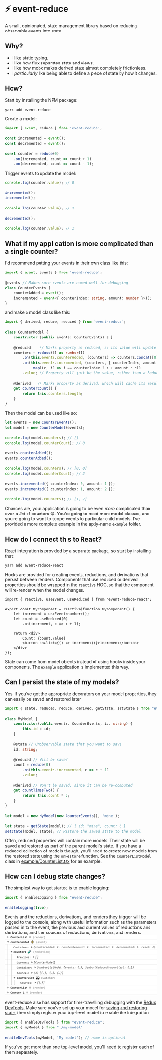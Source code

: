 # ⚡ event-reduce 
A small, opinionated, state management library based on reducing observable events into state.

## Why?
* I like static typing.
* I like how flux separates state and views.
* I like how mobx makes derived state almost completely frictionless.
* I _particularly_ like being able to define a piece of state by how it changes.

## How?
Start by installing the NPM package:
```
yarn add event-reduce
```

Create a model:
```ts
import { event, reduce } from 'event-reduce';

const incremented = event();
const decremented = event();

const counter = reduce(0)
    .on(incremented, count => count + 1)
    .on(decremented, count => count - 1);
```

Trigger events to update the model:
```ts
console.log(counter.value); // 0

incremented();
incremented();

console.log(counter.value); // 2

decremented();

console.log(counter.value); // 1
```

## What if my application is more complicated than a single counter?
I'd recommend putting your events in their own class like this:
```ts
import { event, events } from 'event-reduce';

@events // Makes sure events are named well for debugging
class CounterEvents {
    counterAdded = event();
    incremented = event<{ counterIndex: string, amount: number }>();
}
```
and make a model class like this:
```ts
import { derived, reduce, reduced } from 'event-reduce';

class CounterModel {
    constructor (public events: CounterEvents) { }

    @reduced    // Marks property as reduced, so its value will update automatically
    counters = reduce([] as number[])
        .on(this.events.counterAdded, (counters) => counters.concat([0]))
        .on(this.events.incremented, (counters, { counterIndex, amount }) => counters
            .map((c, i) => i == counterIndex ? c + amount : c))
        .value; // Property will just be the value, rather than a Reduction object

    @derived   // Marks property as derived, which will cache its result until counters are changed
    get counterCount() {
        return this.counters.length;
    }
}
```

Then the model can be used like so:
```ts
let events = new CounterEvents();
let model = new CounterModel(events);

console.log(model.counters); // []
console.log(model.counterCount); // 0

events.counterAdded();
events.counterAdded();

console.log(model.counters); // [0, 0]
console.log(model.counterCount); // 2

events.incremented({ counterIndex: 0, amount: 1 });
events.incremented({ counterIndex: 1, amount: 2 });

console.log(model.counters); // [1, 2]
```
Chances are, your application is going to be even _more_ complicated than even a _list_ of counters 😁. You're going to need more model classes, and you're going to want to scope events to particular child models. I've provided a more complete example in the aptly-name `example` folder.

## How do I connect this to React?
React integration is provided by a separate package, so start by installing that:
```
yarn add event-reduce-react
```
Hooks are provided for creating events, reductions, and derivations that persist between renders. Components that use reduced or derived properties should be wrapped in the `reactive` HOC, so that the component will re-render when the model changes.
```tsx
import { reactive, useEvent, useReduced } from "event-reduce-react";

export const MyComponent = reactive(function MyComponent() {
    let increment = useEvent<number>();
    let count = useReduced(0)
        .on(increment, c => c + 1);

    return <div>
        Count: {count.value}
        <button onClick={() => increment()}>Increment</button>
    </div>
});
```

State can come from model objects instead of using hooks inside your components. The `example` application is implemented this way.

## Can I persist the state of my models?
Yes! If you've got the appropriate decorators on your model properties, they can easily be saved and restored later.
```ts
import { state, reduced, reduce, derived, getState, setState } from "event-reduce";

class MyModel {
    constructor(public events: CounterEvents, id: string) {
        this.id = id;
    }

    @state // Unobservable state that you want to save
    id: string;

    @reduced // Will be saved
    count = reduce(0)
        .on(this.events.incremented, c => c + 1)
        .value;

    @derived // Won't be saved, since it can be re-computed
    get countTimesTwo() {
        return this.count * 2;
    }
}

let model = new MyModel(new CounterEvents(), 'mine');

let state = getState(model); // { id: "mine", count: 0 }
setState(model, state); // Restore the saved state to the model
```

Often, reduced properties will contain more models. Their state will be saved and restored as part of the parent model's state. If you have a reduced collection of models though, you'll need to create new models from the restored state using the `onRestore` function. See the `CounterListModel` class in [example/CounterList.tsx](https://github.com/soxtoby/event-reduce/blob/master/example/CounterList.tsx) for an example.


## How can I debug state changes?
The simplest way to get started is to enable logging:
```ts
import { enableLogging } from "event-reduce";

enableLogging(true);
```
Events and the reductions, derivations, and renders they trigger will be logged to the console, along with useful information such as the parameters passed in to the event, the previous and current values of reductions and derivations, and the sources of reductions, derivations, and renders.
![example console log](/assets/logging-screenshot.png)

event-reduce also has support for time-travelling debugging with the [Redux DevTools](https://github.com/reduxjs/redux-devtools). Make sure you've set up your model for [saving and restoring state](#can-i-persist-the-state-of-my-models), then simply register your top-level model to enable the integration.
```ts
import { enableDevTools } from "event-reduce";
import { myModel } from "./my-model"

enableDevTools(myModel, 'My model'); // name is optional
```
If you've got more than one top-level model, you'll need to register each of them separately.